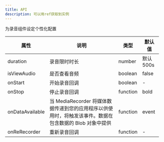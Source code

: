 ```yaml
---    
title: API
description: 可以用ref获取到实例
---
```

为录音组件设定个性化配置

| 属性            | 说明                                                                                                    | 类型     | 默认值    |
| --------------- | ------------------------------------------------------------------------------------------------------- | -------- | --------- |
| duration        | 录音限时时长                                                                                            | number   | 默认 500s |
| isViewAudio     | 是否查看音频                                                                                            | boolean  | false     |
| onStart         | 开始录音回调                                                                                            | boolean  | -         |
| onStop          | 停止录音回调                                                                                            | function | bold      |
| onDataAvailable | 当 MediaRecorder 将媒体数据传递到您的应用程序以供使用时，将触发该事件。数据在包含数据的 Blob 对象中提供 | function | event     |
| onReRecorder | 重新录音回调| function | -     |